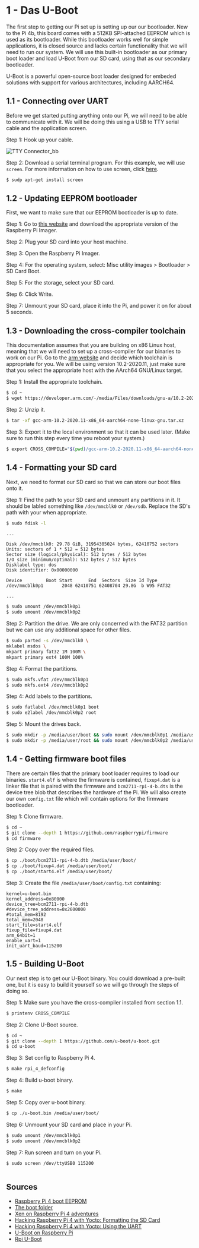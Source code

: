 # 1 - Das U-Boot

The first step to getting our Pi set up is setting up our our bootloader. New to the Pi 4b, this board comes with a 512KB SPI-attached EEPROM which is used as its bootloader. While this bootloader works well for simple applications, it is closed source and lacks certain functionality that we will need to run our system. We will use this built-in bootloader as our primary boot loader and load U-Boot from our SD card, using that as our secondary bootloader.

U-Boot is a powerful open-source boot loader designed for embeded solutions with support for various architectures, including AARCH64.

## 1.1 - Connecting over UART

Before we get started putting anything onto our Pi, we will need to be able to communicate with it. We will be doing this using a USB to TTY serial cable and the application screen. 

Step 1: Hook up your cable.

![TTY Connector_bb](file:///Users/alexanderclarke/dev/Unikernel-Exploration/images/TTY%20Connector_bb.png?lastModify=1627662875)

Step 2: Download a serial terminal program. For this example, we will use `screen`. For more information on how to use screen, click [here](https://linuxize.com/post/how-to-use-linux-screen/).

```bash
$ sudp apt-get install screen
```

## 1.2 - Updating EEPROM bootloader

First, we want to make sure that our EEPROM bootloader is up to date.

Step 1: Go to [this website](https://www.raspberrypi.org/software/) and download the appropriate version of the Raspberry Pi Imager.

Step 2: Plug your SD card into your host machine.

Step 3: Open the Raspberry Pi Imager.

Step 4: For the operating system, select: Misc utility images > Bootloader > SD Card Boot. 

Step 5: For the storage, select your SD card.

Step 6: Click Write.

Step 7: Unmount your SD card, place it into the Pi, and power it on for about 5 seconds.

## 1.3 - Downloading the cross-compiler toolchain

This documentation assumes that you are building on x86 Linux host, meaning that we will need to set up a cross-compiler for our binaries to work on our Pi. Go to the [arm website]( https://developer.arm.com/tools-and-software/open-source-software/developer-tools/gnu-toolchain/gnu-a/downloads) and decide which toolchain is appropriate for you. We will be using version 10.2-2020.11, just make sure that you select the appropriate host with the AArch64 GNU/Linux target.

Step 1: Install the appropriate toolchain.

```bash
$ cd ~
$ wget https://developer.arm.com/-/media/Files/downloads/gnu-a/10.2-2020.11/binrel/gcc-arm-10.2-2020.11-x86_64-aarch64-none-linux-gnu.tar.xz
```

Step 2: Unzip it.

```bash
$ tar -xf gcc-arm-10.2-2020.11-x86_64-aarch64-none-linux-gnu.tar.xz
```

Step 3: Export it to the local environment so that it can be used later. (Make sure to run this step every time you reboot your system.)

```bash
$ export CROSS_COMPILE="$(pwd)/gcc-arm-10.2-2020.11-x86_64-aarch64-none-linux-gnu/bin/aarch64-none-linux-gnu-"
```

## 1.4 - Formatting your SD card

Next, we need to format our SD card so that we can store our boot files onto it.

Step 1: Find the path to your SD card and unmount any partitions in it. It should be labled something like `/dev/mmcblk0` or `/dev/sdb`. Replace the SD's path with your when appropriate.

```bash
$ sudo fdisk -l
```

```
...

Disk /dev/mmcblk0: 29.78 GiB, 31954305024 bytes, 62410752 sectors
Units: sectors of 1 * 512 = 512 bytes
Sector size (logical/physical): 512 bytes / 512 bytes
I/O size (minimum/optimal): 512 bytes / 512 bytes
Disklabel type: dos
Disk identifier: 0x00000000

Device         Boot Start      End  Sectors  Size Id Type
/dev/mmcblk0p1       2048 62410751 62408704 29.8G  b W95 FAT32

...
```

```bash
$ sudo umount /dev/mmcblk0p1
$ sudo umount /dev/mmcblk0p2
```

Step 2: Partition the drive. We are only concerned with the FAT32 partition but we can use any additional space for other files.

```bash
$ sudo parted -s /dev/mmcblk0 \
mklabel msdos \
mkpart primary fat32 1M 100M \
mkpart primary ext4 100M 100%
```

Step 4: Format the partitions.

```bash
$ sudo mkfs.vfat /dev/mmcblk0p1
$ sudo mkfs.ext4 /dev/mmcblk0p2
```

Step 4: Add labels to the partitions.

```bash
$ sudo fatlabel /dev/mmcblk0p1 boot
$ sudo e2label /dev/mmcblk0p2 root
```

Step 5: Mount the drives back.

```bash
$ sudo mkdir -p /media/user/boot && sudo mount /dev/mmcblk0p1 /media/user/boot
$ sudo mkdir -p /media/user/root && sudo mount /dev/mmcblk0p2 /media/user/root
```

## 1.4 - Getting firmware boot files

There are certain files that the primary boot loader requires to load our binaries. `start4.elf` is where the firmware is contained, `fixup4.dat` is a linker file that is paired with the firmware and `bcm2711-rpi-4-b.dts` is the device tree blob that describes the hardware of the Pi. We will also create our own `config.txt` file which will contain options for the firmware bootloader.

Step 1: Clone firmware.

```bash
$ cd ~
$ git clone --depth 1 https://github.com/raspberrypi/firmware
$ cd firmware
```

Step 2: Copy over the required files.

```bash
$ cp ./boot/bcm2711-rpi-4-b.dtb /media/user/boot/
$ cp ./boot/fixup4.dat /media/user/boot/
$ cp ./boot/start4.elf /media/user/boot/
```

Step 3: Create the file `/media/user/boot/config.txt` containing:

```
kernel=u-boot.bin
kernel_address=0x80000
device_tree=bcm2711-rpi-4-b.dtb
#device_tree_address=0x2600000
#total_mem=8192
total_mem=2048
start_file=start4.elf
fixup_file=fixup4.dat
arm_64bit=1
enable_uart=1
init_uart_baud=115200
```

## 1.5 - Building U-Boot

Our next step is to get our U-Boot binary. You could download a pre-built one, but it is easy to build it yourself so we will go through the steps of doing so.

Step 1: Make sure you have the cross-compiler installed from section 1.1.

```bash
$ printenv CROSS_COMPILE
```

Step 2: Clone U-Boot source.

```bash
$ cd ~
$ git clone --depth 1 https://github.com/u-boot/u-boot.git
$ cd u-boot
```

Step 3: Set config to Raspberry Pi 4.

```bash
$ make rpi_4_defconfig
```

Step 4: Build u-boot binary.

```bash
$ make
```

Step 5: Copy over u-boot binary.

```bash
$ cp ./u-boot.bin /media/user/boot/
```

Step 6: Unmount your SD card and place in your Pi.

```bash
$ sudo umount /dev/mmcblk0p1
$ sudo umount /dev/mmcblk0p2
```

Step 7: Run screen and turn on your Pi.

```bash
$ sudo screen /dev/ttyUSB0 115200
```

```

```

## Sources

- [Raspberry Pi 4 boot EEPROM](https://www.raspberrypi.org/documentation/hardware/raspberrypi/booteeprom.md)
- [The boot folder](https://www.raspberrypi.org/documentation/configuration/boot_folder.md)
- [Xen on Raspberry Pi 4 adventures](https://www.linux.com/featured/xen-on-raspberry-pi-4-adventures/)
- [Hacking Raspberry Pi 4 with Yocto: Formatting the SD Card](https://lancesimms.com/RaspberryPi/HackingRaspberryPi4WithYocto_Part2.htmll)
- [Hacking Raspberry Pi 4 with Yocto: Using the UART](https://lancesimms.com/RaspberryPi/HackingRaspberryPi4WithYocto_Part1.html)
- [U-Boot on Raspberry Pi](https://andrei.gherzan.ro/linux/uboot-on-rpi/)
- [Rpi U-Boot](https://elinux.org/RPi_U-Boot)

